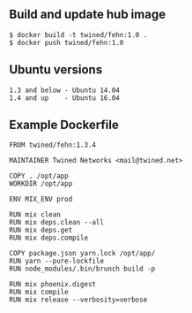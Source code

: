 ## Build and update hub image

```
$ docker build -t twined/fehn:1.0 .
$ docker push twined/fehn:1.0
```

## Ubuntu versions

```
1.3 and below - Ubuntu 14.04
1.4 and up    - Ubuntu 16.04
```

## Example Dockerfile

```
FROM twined/fehn:1.3.4

MAINTAINER Twined Networks <mail@twined.net>

COPY . /opt/app
WORKDIR /opt/app

ENV MIX_ENV prod

RUN mix clean
RUN mix deps.clean --all
RUN mix deps.get
RUN mix deps.compile

COPY package.json yarn.lock /opt/app/
RUN yarn --pure-lockfile
RUN node_modules/.bin/brunch build -p

RUN mix phoenix.digest
RUN mix compile
RUN mix release --verbosity=verbose
```
